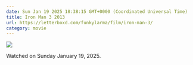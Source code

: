 ```yaml
---
date: Sun Jan 19 2025 18:38:15 GMT+0000 (Coordinated Universal Time)
title: Iron Man 3 2013
url: https://letterboxd.com/funkylarma/film/iron-man-3/
category: movie
---
```


![](https://a.ltrbxd.com/resized/sm/upload/5r/0i/96/db/7XiGqZE8meUv7L4720L0tIDd7gO-0-600-0-900-crop.jpg?v=25f900a8ee)

Watched on Sunday January 19, 2025.
